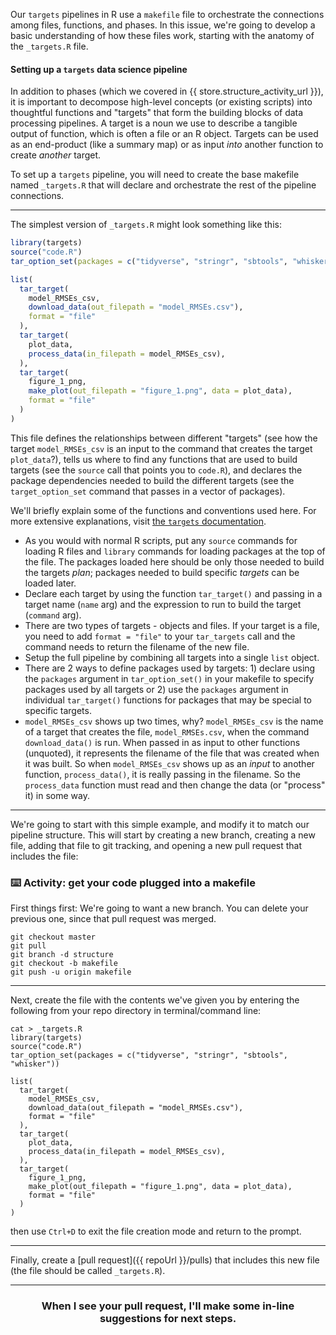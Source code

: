 Our `targets` pipelines in R use a `makefile` file to orchestrate the connections among files, functions, and phases. In this issue, we're going to develop a basic understanding of how these files work, starting with the anatomy of the `_targets.R` file.

#### Setting up a `targets` data science pipeline

In addition to phases (which we covered in {{ store.structure_activity_url }}), it is important to decompose high-level concepts (or existing scripts) into thoughtful functions and "targets" that form the building blocks of data processing pipelines. A target is a noun we use to describe a tangible output of function, which is often a file or an R object. Targets can be used as an end-product (like a summary map) or as input _into_ another function to create _another_ target. 

To set up a `targets` pipeline, you will need to create the base makefile named `_targets.R` that will declare and orchestrate the rest of the pipeline connections.

---
The simplest version of `_targets.R` might look something like this:

```r
library(targets)
source("code.R")
tar_option_set(packages = c("tidyverse", "stringr", "sbtools", "whisker"))

list(
  tar_target(
    model_RMSEs_csv,
    download_data(out_filepath = "model_RMSEs.csv"),
    format = "file"
  ), 
  tar_target(
    plot_data,
    process_data(in_filepath = model_RMSEs_csv),
  ),
  tar_target(
    figure_1_png,
    make_plot(out_filepath = "figure_1.png", data = plot_data), 
    format = "file"
  )
)
```


This file defines the relationships between different "targets" (see how the target `model_RMSEs_csv` is an input to the command that creates the target `plot_data`?), tells us where to find any functions that are used to build targets (see the `source` call that points you to `code.R`), and declares the package dependencies needed to build the different targets (see the `target_option_set` command that passes in a vector of packages). 

We'll briefly explain some of the functions and conventions used here. For more extensive explanations, visit [the `targets` documentation](https://books.ropensci.org/targets/walkthrough.html). 

  - As you would with normal R scripts, put any `source` commands for loading R files and `library` commands for loading packages at the top of the file. The packages loaded here should be only those needed to build the targets _plan_; packages needed to build specific _targets_ can be loaded later.
  - Declare each target by using the function `tar_target()` and passing in a target name (`name` arg) and the expression to run to build the target (`command` arg).
  - There are two types of targets - objects and files. If your target is a file, you need to add `format = "file"` to your `tar_targets` call and the command needs to return the filename of the new file.
  - Setup the full pipeline by combining all targets into a single `list` object.
  - There are 2 ways to define packages used by targets: 1) declare using the `packages` argument in `tar_option_set()` in your makefile to specify packages used by all targets or 2) use the `packages` argument in individual `tar_target()` functions for packages that may be special to specific targets.
  - `model_RMSEs_csv` shows up two times, why? `model_RMSEs_csv` is the name of a target that creates the file, `model_RMSEs.csv`, when the command `download_data()` is run. When passed in as input to other functions (unquoted), it represents the filename of the file that was created when it was built. So when `model_RMSEs_csv` shows up as an _input_ to another function, `process_data()`, it is really passing in the filename. So the `process_data` function must read and then change the data (or "process" it) in some way. 
  
---

We're going to start with this simple example, and modify it to match our pipeline structure. This will start by creating a new branch, creating a new file, adding that file to git tracking, and opening a new pull request that includes the file:

### :keyboard: Activity: get your code plugged into a makefile

First things first: We're going to want a new branch. You can delete your previous one, since that pull request was merged. 
```
git checkout master
git pull
git branch -d structure
git checkout -b makefile
git push -u origin makefile 
```
---
Next, create the file with the contents we've given you by entering the following from your repo directory in terminal/command line:
```
cat > _targets.R
library(targets)
source("code.R")
tar_option_set(packages = c("tidyverse", "stringr", "sbtools", "whisker"))

list(
  tar_target(
    model_RMSEs_csv,
    download_data(out_filepath = "model_RMSEs.csv"),
    format = "file"
  ), 
  tar_target(
    plot_data,
    process_data(in_filepath = model_RMSEs_csv),
  ),
  tar_target(
    figure_1_png,
    make_plot(out_filepath = "figure_1.png", data = plot_data), 
    format = "file"
  )
)
```    

then use `Ctrl+D` to exit the file creation mode and return to the prompt. 

---
Finally, create a [pull request]({{ repoUrl }}/pulls) that includes this new file (the file should be called `_targets.R`).

<hr>
<h3 align="center">When I see your pull request, I'll make some in-line suggestions for next steps.</h3>

